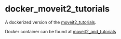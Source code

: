 # docker_moveit2_tutorials

A dockerized version of the [moveit2_tutorials](https://github.com/ros-planning/moveit2_tutorials).

Docker container can be found at [moveit2_and_tutorials](https://hub.docker.com/repository/docker/enunezs/moveit2_and_tutorials/general)

